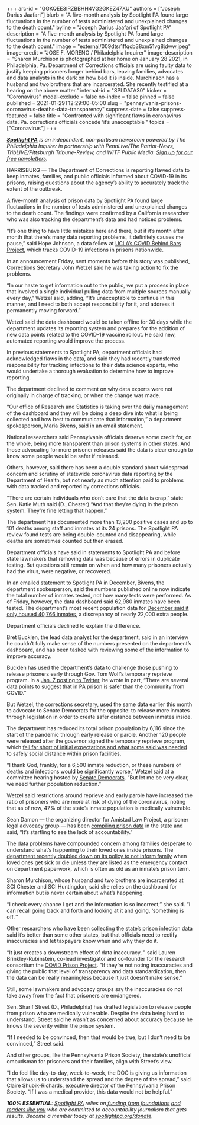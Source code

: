 +++
arc-id = "GGKQEE3IRZBBHH4VG2GKEZ47XU"
authors = ["Joseph Darius Jaafari"]
blurb = "A five-month analysis by Spotlight PA found large fluctuations in the number of tests administered and unexplained changes to the death count."
byline = "Joseph Darius Jaafari of Spotlight PA"
description = "A five-month analysis by Spotlight PA found large fluctuations in the number of tests administered and unexplained changes to the death count."
image = "external/009dtsr1ffqcb38xm51vg8jdww.jpeg"
image-credit = "JOSE F. MORENO / Philadelphia Inquirer"
image-description = "Sharon Murchison is photographed at her home on January 28 2021, in Philadelphia, Pa. Department of Corrections officials are using faulty data to justify keeping prisoners longer behind bars, leaving families, advocates and data analysts in the dark on how bad it is inside. Murchinson has a husband and two brothers that are incarcerated. She recently testified at a hearing on the above matter."
internal-id = "SPLDATA30"
kicker = "Coronavirus"
modal-exclude = false
no-index = false
pinned = false
published = 2021-01-29T12:29:00-05:00
slug = "pennsylvania-prisons-coronavirus-deaths-data-transparency"
suppress-date = false
suppress-featured = false
title = "Confronted with significant flaws in coronavirus data, Pa. corrections officials concede ‘it’s unacceptable’"
topics = ["Coronavirus"]
+++

<a href="https://www.spotlightpa.org/"><i><b>Spotlight PA</b></i></a><i> is an independent, non-partisan newsroom powered by The Philadelphia Inquirer in partnership with PennLive/The Patriot-News, TribLIVE/Pittsburgh Tribune-Review, and WITF Public Media. </i><a href="https://www.spotlightpa.org/newsletters"><i>Sign up for our free newsletters</i></a><i>.</i>

HARRISBURG — The Department of Corrections is reporting flawed data to keep inmates, families, and public officials informed about COVID-19 in its prisons, raising questions about the agency’s ability to accurately track the extent of the outbreak.

A five-month analysis of prison data by Spotlight PA found large fluctuations in the number of tests administered and unexplained changes to the death count. The findings were confirmed by a California researcher who was also tracking the department’s data and had noticed problems.

“It’s one thing to have little mistakes here and there, but if it’s month after month that there’s many data reporting problems, it definitely causes me pause,” said Hope Johnson, a data fellow at <a href="https://web.archive.org/20210129183625/https://law.ucla.edu/news/ucla-law-builds-databases-prisons-and-covid-19">UCLA’s COVID Behind Bars Project</a>, which tracks COVID-19 infections in prisons nationwide.

<script src="https://www.spotlightpa.org/embed.js" async></script><div data-spl-embed-version="1" data-spl-src="https://www.spotlightpa.org/embeds/newsletter/"></div>

In an announcement Friday, sent moments before this story was published, Corrections Secretary John Wetzel said he was taking action to fix the problems.

“In our haste to get information out to the public, we put a process in place that involved a single individual pulling data from multiple sources manually every day,” Wetzel said, adding, “It’s unacceptable to continue in this manner, and I need to both accept responsibility for it, and address it permanently moving forward.”

Wetzel said the data dashboard would be taken offline for 30 days while the department updates its reporting system and prepares for the addition of new data points related to the COVID-19 vaccine rollout. He said new, automated reporting would improve the process.

In previous statements to Spotlight PA, department officials had acknowledged flaws in the data, and said they had recently transferred responsibility for tracking infections to their data science experts, who would undertake a thorough evaluation to determine how to improve reporting.

The department declined to comment on why data experts were not originally in charge of tracking, or when the change was made.

“Our office of Research and Statistics is taking over the daily management of the dashboard and they will be doing a deep dive into what is being collected and how best to communicate that information,” a department spokesperson, Maria Bivens, said in an email statement.

National researchers said Pennsylvania officials deserve some credit for, on the whole, being more transparent than prison systems in other states. And those advocating for more prisoner releases said the data is clear enough to know some people would be safer if released.

Others, however, said there has been a double standard about widespread concern and scrutiny of statewide coronavirus data reporting by the Department of Health, but not nearly as much attention paid to problems with data tracked and reported by corrections officials.

“There are certain individuals who don’t care that the data is crap,” state Sen. Katie Muth said (D., Chester) “And that they’re dying in the prison system. They’re fine letting that happen.”

The department has documented more than 13,200 positive cases and up to 101 deaths among staff and inmates at its 24 prisons. The Spotlight PA review found tests are being double-counted and disappearing, while deaths are sometimes counted but then erased.

Department officials have said in statements to Spotlight PA and before state lawmakers that removing data was because of errors in duplicate testing. But questions still remain on when and how many prisoners actually had the virus, were negative, or recovered.

In an emailed statement to Spotlight PA in December, Bivens, the department spokesperson, said the numbers published online now indicate the total number of inmates tested, not how many tests were performed. As of Friday, however, the data dashboard said 62,980 inmates have been tested. The department’s most recent population data for <a href="https://web.archive.org/20210101151303/https://www.cor.pa.gov/About%20Us/Statistics/Documents/Current%20Monthly%20Population.pdf">December said it only housed 40,766 inmates</a>, a discrepancy of nearly 22,000 extra people.

Department officials declined to explain the difference.

Bret Bucklen, the lead data analyst for the department, said in an interview he couldn’t fully make sense of the numbers presented on the department’s dashboard, and has been tasked with reviewing some of the information to improve accuracy.

Bucklen has used the department’s data to challenge those pushing to release prisoners early through Gov. Tom Wolf’s temporary reprieve program. In a <a href="https://web.archive.org/20210107191956/https://twitter.com/kbucklen/status/1347260992959471617">Jan. 7 posting to Twitter</a>, he wrote in part, “There are several data points to suggest that in PA prison is safer than the community from COVID.”

But Wetzel, the corrections secretary, used the same data earlier this month to advocate to Senate Democrats for the opposite: to release more inmates through legislation in order to create safer distance between inmates inside.

The department has reduced its total prison population by 6,116 since the start of the pandemic through early release or parole. Another 120 people were released after the governor signed the temporary reprieve program, which <a href="https://www.spotlightpa.org/news/2020/06/pennsylvania-coronavirus-reprieves-state-prisons/">fell far short of initial expectations and what some said was needed</a> to safely social distance within prison facilities.

“I thank God, frankly, for a 6,500 inmate reduction, or these numbers of deaths and infections would be significantly worse,” Wetzel said at a committee hearing hosted by <a href="https://web.archive.org/20210122122603/https://www.senatormuth.com/policy-hearing-on-impact-of-covid-19-on-prisons/">Senate Democrats</a>. “But let me be very clear, we need further population reduction.”

Wetzel said restrictions around reprieve and early parole have increased the ratio of prisoners who are more at risk of dying of the coronavirus, noting that as of now, 47% of the state’s inmate population is medically vulnerable.

Sean Damon — the organizing director for Amistad Law Project, a prisoner legal advocacy group — has been <a href="https://web.archive.org/20210119164443/https://paprisonpandemictracker.com/">compiling prison data</a> in the state and said, “It’s startling to see the lack of accountability.”

The data problems have compounded concern among families desperate to understand what’s happening to their loved ones inside prisons. The <a href="https://www.spotlightpa.org/news/2021/01/pennsylvania-prisons-covid-19-next-of-kin-department-of-corrections-emergency-contact/">department recently doubled down on its policy to not inform family</a> when loved ones get sick or die unless they are listed as the emergency contact on department paperwork, which is often as old as an inmate’s prison term.

Sharon Murchison, whose husband and two brothers are incarcerated at SCI Chester and SCI Huntingdon, said she relies on the dashboard for information but is never certain about what’s happening.

“I check every chance I get and the information is so incorrect,” she said. “I can recall going back and forth and looking at it and going, ‘something is off.’”

<script src="https://www.spotlightpa.org/embed.js" async></script><div data-spl-embed-version="1" data-spl-src="https://www.spotlightpa.org/embeds/tips/?tip_text=Have%20you%20had%20problems%20attempting%20to%20make%20contact%20or%20get%20information%20about%20someone%20incarcerated%20at%20a%20county%20jail%3F%20Send%20us%20a%20tip.%20"></div>

Other researchers who have been collecting the state’s prison infection data said it’s better than some other states, but that officials need to rectify inaccuracies and let taxpayers know when and why they do it.

“It just creates a downstream effect of data inaccuracy, " said Lauren Brinkley-Rubinstein, co-lead investigator and co-founder for the research consortium the <a href="https://web.archive.org/20210101020226/https://covidprisonproject.com/">COVID Prison Project</a>. “If they’re not noting inaccuracies and giving the public that level of transparency and data standardization, then the data can be really meaningless because it just doesn’t make sense.”

Still, some lawmakers and advocacy groups say the inaccuracies do not take away from the fact that prisoners are endangered.

Sen. Sharif Street (D., Philadelphia) has drafted legislation to release people from prison who are medically vulnerable. Despite the data being hard to understand, Street said he wasn’t as concerned about accuracy because he knows the severity within the prison system.

“If I needed to be convinced, then that would be true, but I don’t need to be convinced,” Street said.

And other groups, like the Pennsylvania Prison Society, the state’s unofficial ombudsman for prisoners and their families, align with Street’s view.

“I do feel like day-to-day, week-to-week, the DOC is giving us information that allows us to understand the spread and the degree of the spread,” said Claire Shubik-Richards, executive director of the Pennsylvania Prison Society. “If I was a medical provider, this data would not be helpful.”

<i><b>100% ESSENTIAL:</b></i><i> </i><a href="https://www.spotlightpa.org/"><i>Spotlight PA</i></a><i> relies on</i><a href="https://www.spotlightpa.org/support"><i> funding from foundations</i></a><i> </i><a href="https://www.spotlightpa.org/support"><i>and readers like you</i></a><i> who are committed to accountability journalism that gets results. Become a member today at </i><a href="/donate?campaign=701Dn000000YgovIAC"><i>spotlightpa.org/donate</i></a><i>.</i>
